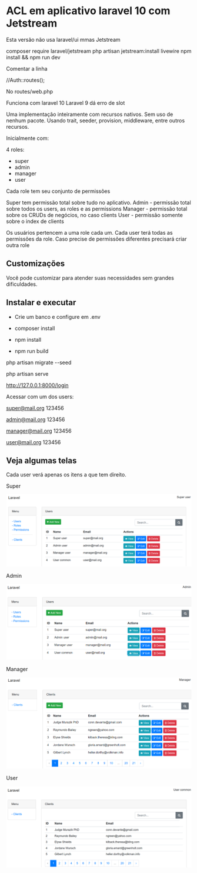 # ACL em aplicativo laravel 10 com Jetstream

Esta versão não usa laravel/ui mmas Jetstream

composer require laravel/jetstream
php artisan jetstream:install livewire
npm install && npm run dev

Comentar a linha

//Auth::routes();

No
routes/web.php


Funciona com laravel 10
Laravel 9 dá erro de slot

Uma implementação inteiramente com recursos nativos. Sem uso de nenhum pacote.
Usando trait, seeder, provision, middleware, entre outros recursos.

Inicialmente com:

4 roles: 
- super
- admin
- manager
- user

Cada role tem seu conjunto de permissões

Super tem permissão total sobre tudo no aplicativo.
Admin - permissão total sobre todos os users, as roles e as permissions
Manager - permissão total sobre os CRUDs de negócios, no caso clients
User - permissão somente sobre o index de clients

Os usuários pertencem a uma role cada um. Cada user terá todas as permissões da role. Caso precise de permissões diferentes precisará criar outra role

## Customizações

Você pode customizar para atender suas necessidades sem grandes dificuldades.

## Instalar e executar

- Crie um banco e configure em .env

- composer install

- npm install

- npm run build

php artisan migrate --seed

php artisan serve

http://127.0.0.1:8000/login

Acessar com um dos users:

super@mail.org
123456

admin@mail.org
123456

manager@mail.org
123456

user@mail.org
123456


## Veja algumas telas

Cada user verá apenas os itens a que tem direito.

Super

![](capturas/super.png)

Admin

![](capturas/admin.png)

Manager

![](capturas/manager.png)

User

![](capturas/user.png)

